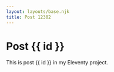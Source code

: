 ```yaml
---
layout: layouts/base.njk
title: Post 12302
---
```


# Post {{ id }}

This is post {{ id }} in my Eleventy project.
